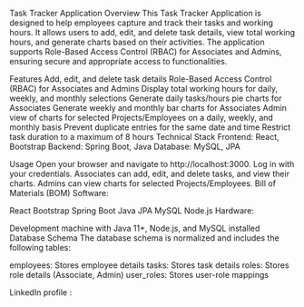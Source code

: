 Task Tracker Application
Overview
This Task Tracker Application is designed to help employees capture and track their tasks and working hours. It allows users to add, edit, and delete task details, view total working hours, and generate charts based on their activities. The application supports Role-Based Access Control (RBAC) for Associates and Admins, ensuring secure and appropriate access to functionalities.

Features
Add, edit, and delete task details
Role-Based Access Control (RBAC) for Associates and Admins
Display total working hours for daily, weekly, and monthly selections
Generate daily tasks/hours pie charts for Associates
Generate weekly and monthly bar charts for Associates
Admin view of charts for selected Projects/Employees on a daily, weekly, and monthly basis
Prevent duplicate entries for the same date and time
Restrict task duration to a maximum of 8 hours
Technical Stack
Frontend: React, Bootstrap
Backend: Spring Boot, Java
Database: MySQL, JPA

Usage
Open your browser and navigate to http://localhost:3000.
Log in with your credentials.
Associates can add, edit, and delete tasks, and view their charts.
Admins can view charts for selected Projects/Employees.
Bill of Materials (BOM)
Software:

React
Bootstrap
Spring Boot
Java
JPA
MySQL
Node.js
Hardware:

Development machine with Java 11+, Node.js, and MySQL installed
Database Schema
The database schema is normalized and includes the following tables:

employees: Stores employee details
tasks: Stores task details
roles: Stores role details (Associate, Admin)
user_roles: Stores user-role mappings


LinkedIn profile : 
